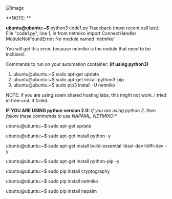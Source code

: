 ![image](https://user-images.githubusercontent.com/45974876/111310493-271d4700-8683-11eb-8fd5-d3ef5766bfdf.png)


**NOTE: **

**ubuntu@ubuntu:~$** python3 code1.py 
Traceback (most recent call last):
  File "code1.py", line 1, in <module>
    from netmiko import ConnectHandler
ModuleNotFoundError: No module named 'netmiko'

 You will get this error, because netmiko is the nodule that need to be inclused.
 
 Commands to run on your automation container: **(if using python3)**
 
 1. ubuntu@ubuntu:~$ sudo apt-get update
 2. ubuntu@ubuntu:~$ sudo apt-get install python3-pip
 3. ubuntu@ubuntu:~$ sudo pip3 install -U netmiko 
 
 NOTE: if you are using soem shared hosting labs, this might not work. I tried in free-cml. It failed.
 

**IF YOU ARE USING python version 2.0:**
**If you are using python 2.* then follow these commands to use NAPAML, NETMIKO:**

ubuntu@ubuntu:~$ sudo apt-get update

ubuntu@ubuntu:~$ sudo apt-get install python -y

ubuntu@ubuntu:~$ sudo apt-get install build-essential libssl-dev libffi-dev -y

ubuntu@ubuntu:~$ sudo apt-get install python-pip -y

ubuntu@ubuntu:~$ sudo pip install cryptography

ubuntu@ubuntu:~$ sudo pip install netmiko

ubuntu@ubuntu:~$ sudo pip install napalm
